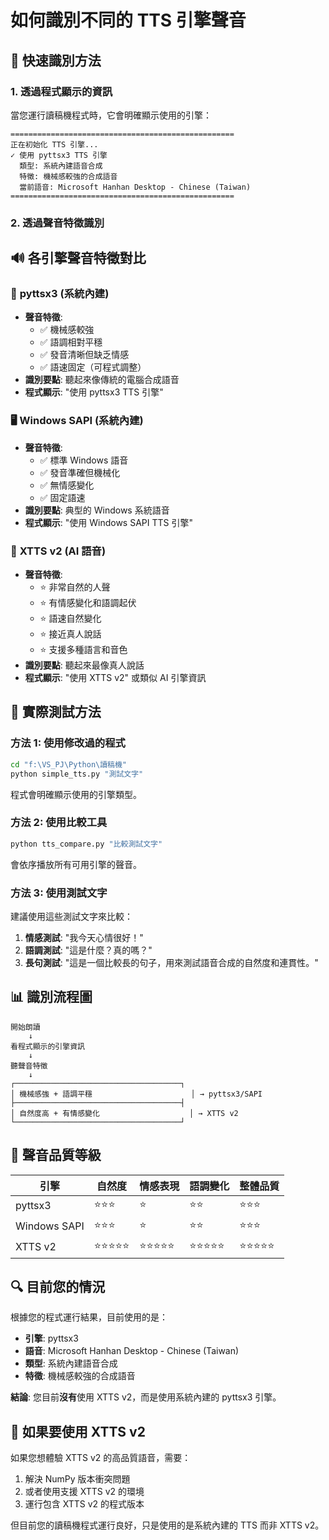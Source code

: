 # 如何識別不同的 TTS 引擎聲音

## 🎯 快速識別方法

### 1. 透過程式顯示的資訊
當您運行讀稿機程式時，它會明確顯示使用的引擎：

```
==================================================
正在初始化 TTS 引擎...
✓ 使用 pyttsx3 TTS 引擎
  類型: 系統內建語音合成
  特徵: 機械感較強的合成語音
  當前語音: Microsoft Hanhan Desktop - Chinese (Taiwan)
==================================================
```

### 2. 透過聲音特徵識別

## 🔊 各引擎聲音特徵對比

### 📱 **pyttsx3 (系統內建)**
- **聲音特徵**: 
  - ✅ 機械感較強
  - ✅ 語調相對平穩
  - ✅ 發音清晰但缺乏情感
  - ✅ 語速固定（可程式調整）
- **識別要點**: 聽起來像傳統的電腦合成語音
- **程式顯示**: "使用 pyttsx3 TTS 引擎"

### 🖥️ **Windows SAPI (系統內建)**
- **聲音特徵**:
  - ✅ 標準 Windows 語音
  - ✅ 發音準確但機械化
  - ✅ 無情感變化
  - ✅ 固定語速
- **識別要點**: 典型的 Windows 系統語音
- **程式顯示**: "使用 Windows SAPI TTS 引擎"

### 🤖 **XTTS v2 (AI 語音)**
- **聲音特徵**:
  - ⭐ 非常自然的人聲
  - ⭐ 有情感變化和語調起伏
  - ⭐ 語速自然變化
  - ⭐ 接近真人說話
  - ⭐ 支援多種語言和音色
- **識別要點**: 聽起來最像真人說話
- **程式顯示**: "使用 XTTS v2" 或類似 AI 引擎資訊

## 🧪 實際測試方法

### 方法 1: 使用修改過的程式
```cmd
cd "f:\VS_PJ\Python\讀稿機"
python simple_tts.py "測試文字"
```
程式會明確顯示使用的引擎類型。

### 方法 2: 使用比較工具
```cmd
python tts_compare.py "比較測試文字"
```
會依序播放所有可用引擎的聲音。

### 方法 3: 使用測試文字
建議使用這些測試文字來比較：

1. **情感測試**: "我今天心情很好！"
2. **語調測試**: "這是什麼？真的嗎？"
3. **長句測試**: "這是一個比較長的句子，用來測試語音合成的自然度和連貫性。"

## 📊 識別流程圖

```
開始朗讀
    ↓
看程式顯示的引擎資訊
    ↓
聽聲音特徵
    ↓
┌─────────────────────────────────────┐
│ 機械感強 + 語調平穩                      │ → pyttsx3/SAPI
├─────────────────────────────────────┤
│ 自然度高 + 有情感變化                    │ → XTTS v2
└─────────────────────────────────────┘
```

## 🎵 聲音品質等級

| 引擎 | 自然度 | 情感表現 | 語調變化 | 整體品質 |
|------|--------|----------|----------|----------|
| pyttsx3 | ⭐⭐⭐ | ⭐ | ⭐⭐ | ⭐⭐⭐ |
| Windows SAPI | ⭐⭐⭐ | ⭐ | ⭐⭐ | ⭐⭐⭐ |
| XTTS v2 | ⭐⭐⭐⭐⭐ | ⭐⭐⭐⭐⭐ | ⭐⭐⭐⭐⭐ | ⭐⭐⭐⭐⭐ |

## 🔍 目前您的情況

根據您的程式運行結果，目前使用的是：
- **引擎**: pyttsx3
- **語音**: Microsoft Hanhan Desktop - Chinese (Taiwan)
- **類型**: 系統內建語音合成
- **特徵**: 機械感較強的合成語音

**結論**: 您目前**沒有**使用 XTTS v2，而是使用系統內建的 pyttsx3 引擎。

## 🚀 如果要使用 XTTS v2

如果您想體驗 XTTS v2 的高品質語音，需要：

1. 解決 NumPy 版本衝突問題
2. 或者使用支援 XTTS v2 的環境
3. 運行包含 XTTS v2 的程式版本

但目前您的讀稿機程式運行良好，只是使用的是系統內建的 TTS 而非 XTTS v2。
